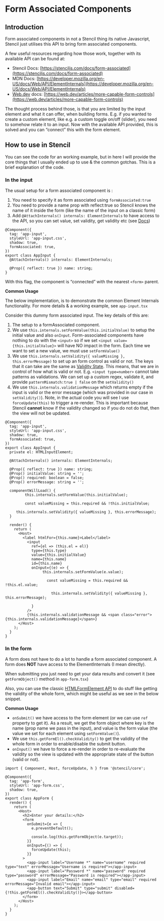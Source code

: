 # Form Associated Components

## Introduction

Form associated components in not a Stencil thing its native Javascript, Stencil just utilises this API to bring form associated components.

A few useful resources regarding how those work, together with its available API can be found at:

- Stencil Docs: [https://stenciljs.com/docs/form-associated](https://stenciljs.com/docs/form-associated)
- MDN Docs: [https://developer.mozilla.org/en-US/docs/Web/API/ElementInternals](https://developer.mozilla.org/en-US/docs/Web/API/ElementInternals)
- [Web.dev](http://Web.dev) docs: [https://web.dev/articles/more-capable-form-controls](https://web.dev/articles/more-capable-form-controls)

The thought process behind those, is that you are limited by the input element and what it can offer, when building forms. E.g. if you wanted to create a custom element, like e.g. a custom toggle on/off (slider), you need to somehow relate it to an input. Now with the available API provided, this is solved and you can “connect” this with the form element.

## How to use in Stencil

You can see the code for an working example, but in here I will provide the core things that I usually ended up to use & the common gotchas. This is a brief explanation of the code.

### In the input

The usual setup for a form associated component is :

1. You need to specify it as form associated using `formAssociated:true`
2. You need to provide a name prop with reflect:true so Stencil knows the name of it inside the form (like the name of the input on a classic form)
3. Add `@AttachInternals() internals: ElementInternals` to have access to the API, so you can set value, set validity, get validity etc (see [Docs](https://developer.mozilla.org/en-US/docs/Web/API/ElementInternals))

```tsx
@Component({
  tag: 'app-input',
  styleUrl: 'app-input.css',
  shadow: true,
  formAssociated: true,
})
export class AppInput {
  @AttachInternals() internals: ElementInternals;

  @Prop({ reflect: true }) name: string;
}
```

With this flag, the component is “connected” with the nearest `<form>` parent.

**Common Usage**

The below implementation, is to demonstrate the common Element Internals functionality. For more details & a working example, see `app-input.tsx`

Consider this dummy form associated input. The key details of this are:

1. The setup to a formAssociated component.
2. We use `this.internals.setFormValue(this.initialValue)` to setup the initial value and also `onInput`. Form-associated components have nothing to do with the `<input>` so if we set `<input value={this.initialValue}>` will have NO impact in the form. Each time we want to set a new value, we must use `setFormValue()`
3. We use `this.internals.setValidity({ valueMissing }, this.errorMessage)` to set up an form control as valid or not. The keys that it can take are the same as [Validity State](https://developer.mozilla.org/en-US/docs/Web/API/ValidityState). This means, that we are in control of how what is valid or not. E.g. `<input type=number>` cannot take patterns as validations. We can set up a custom regex, validate it, and provide `patternMismatch:true | false` on the `setValidity()`
4. We use `this.internals.validationMessage` which returns empty if the input is valid or the error message (which was provided in our case in `setValidity()`). Note, in the actual code you will see I use `forceUpdate(this)` to trigger a re-render. This is important because Stencil **cannot** know if the validity changed so if you do not do that, then the view will not be updated.

```tsx
@Component({
  tag: 'app-input',
  styleUrl: 'app-input.css',
  shadow: true,
  formAssociated: true,
})
export class AppInput {
  private el: HTMLInputElement;

  @AttachInternals() internals: ElementInternals;

  @Prop({ reflect: true }) name: string;
  @Prop() initialValue: string = '';
  @Prop() required: boolean = false;
  @Prop() errorMessage: string = '';

  componentWillLoad() {
		 this.internals.setFormValue(this.initialValue);

		 const valueMissing = this.required && !this.initialValue;

     this.internals.setValidity({ valueMissing }, this.errorMessage);
  }

  render() {
    return (
      <Host>
        <label htmlFor={this.name}>Label</label>
          <input
            ref={el => (this.el = el)}
            type={this.type}
            value={this.initialValue}
            name={this.name}
            id={this.name}
            onInput={(e) => {
	             this.internals.setFormValue(e.value);

		           const valueMissing = this.required && !this.el.value;

			         this.internals.setValidity({ valueMissing }, this.errorMessage);

            }
          />
          {this.internals.validationMessage && <span class="error">{this.internals.validationMessage}</span>}
      </Host>
    );
  }
}

```

### In the form

A form does not have to do a lot to handle a form associated component. A form does **NOT** have access to the ElementInternals (I mean directly).

When submitting you just need to get your data results and convert it (see `getFormObject()` method in `app-form.tsx`)

Also, you can use the classic [HTMLFormElement API](https://developer.mozilla.org/en-US/docs/Web/API/HTMLFormElement) to do stuff like getting the validity of the whole form, which might be useful as we see in the below snippet.

**Common Usage**

- `onSubmit()` we have access to the form element (or we can use `ref` property to get it). As a result, we get the form object where key is the name (prop name we pass in the input), and value is the form value (the value we set for each element using `setFormValue()`).
- We use `this.getFormEl().checkValidity()` to get the validity of the whole form in order to enable/disable the submit button.
- `onInput()` we have to force a re-render in order to re-evaluate the validity so the view is updated with the appropriate state of the button (valid or not).

```tsx
import { Component, Host, forceUpdate, h } from '@stencil/core';

@Component({
  tag: 'app-form',
  styleUrl: 'app-form.css',
  shadow: true,
})
export class AppForm {
  render() {
    return (
      <Host>
        <h2>Enter your details:</h2>
        <form
          onSubmit={e => {
            e.preventDefault();

            console.log(this.getFormObject(e.target));
          }}
          onInput={() => {
            forceUpdate(this);
          }}
        >
          <app-input label="Username *" name="username" required type="text" errorMessage="Username is required"></app-input>
          <app-input label="Password *" name="password" required type="password" errorMessage="Password is required"></app-input>
          <app-input label="Email" name="email" type="email" required errorMessage="Invalid email"></app-input>
          <app-button text="Submit" type="submit" disabled={!this.getFormEl().checkValidity()}></app-button>
        </form>
      </Host>
    );
  }
}
```
